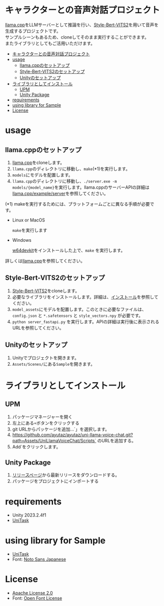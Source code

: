# キャラクターとの音声対話プロジェクト
[llama.cpp](https://github.com/ggerganov/llama.cpp)をLLMサーバーとして推論を行い、[Style-Bert-VITS2](https://github.com/litagin02/Style-Bert-VITS2)を用いて音声を生成するプロジェクトです。   
サンプルシーンもあるため、cloneしてそのまま実行することができます。   
またライブラリとしてもご活用いただけます。

<!-- TOC -->
* [キャラクターとの音声対話プロジェクト](#キャラクターとの音声対話プロジェクト)
* [usage](#usage)
  * [llama.cppのセットアップ](#llamacppのセットアップ)
  * [Style-Bert-VITS2のセットアップ](#style-bert-vits2のセットアップ)
  * [Unityのセットアップ](#unityのセットアップ)
* [ライブラリとしてインストール](#ライブラリとしてインストール)
  * [UPM](#upm)
  * [Unity Package](#unity-package)
* [requirements](#requirements)
* [using library for Sample](#using-library-for-sample)
* [License](#license)
<!-- TOC -->

# usage
## llama.cppのセットアップ
1. [llama.cpp](https://github.com/ggerganov/llama.cpp)をcloneします。
2. `llama.cpp`のディレクトリに移動し、`make`(*1)を実行します。
3. `models`にモデルを配置します。
4. `llama.cpp`のディレクトリに移動し、`./server.exe -m models/{model_name}`を実行します。llama.cppのサーバーAPIの詳細は[llama.cpp/example/server](https://github.com/ggerganov/llama.cpp/blob/master/examples/server/README.md)を参照してください。

(*1)
makeを実行するためには、プラットフォームごとに異なる手順が必要です。

* Linux or MacOS

  `make`を実行します

* Windows

  [w64devkit](https://github.com/skeeto/w64devkit/releases)をインストールした上で、`make` を実行します。

詳しくは[llama.cpp](https://github.com/ggerganov/llama.cpp?tab=readme-ov-file#build)を参照してください。

## Style-Bert-VITS2のセットアップ
1. [Style-Bert-VITS2](https://github.com/litagin02/Style-Bert-VITS2)をcloneします。
2. 必要なライブラリをインストールします。詳細は、[インストール](https://github.com/litagin02/Style-Bert-VITS2?tab=readme-ov-file#%E3%82%A4%E3%83%B3%E3%82%B9%E3%83%88%E3%83%BC%E3%83%AB)を参照してください。
3. `model_assets`にモデルを配置します。このときに必要なファイルは、`config.json` と `*.safetensors` と `style_vectors.npy` が必要です。
4. `python server_fastapi.py` を実行します。APIの詳細は実行後に表示されるURLを参照してください。

## Unityのセットアップ
1. Unityでプロジェクトを開きます。
2. `Assets/Scenes/`にある`Sample`を開きます。

# ライブラリとしてインストール
## UPM
1. パッケージマネージャーを開く
2. 左上にある`+`ボタンをクリックする
3. git URLからパッケージを追加...`」を選択します。
4. https://github.com/ayutaz/ayutaz/uni-llama-voice-chat.git?path=Assets/UniLlamaVoiceChat/Scripts` のURLを追加する。
5. Add`をクリックします。

## Unity Package
1. [リリースページ](https://github.com/ayutaz/uni-llama-voice-chat/releases)から最新リリースをダウンロードする。
2. パッケージをプロジェクトにインポートする

# requirements
* Unity 2023.2.4f1
* [UniTask](https://github.com/Cysharp/UniTask)

# using library for Sample
* [UniTask](https://github.com/Cysharp/UniTask)
* Font: [Noto Sans Japanese](https://fonts.google.com/noto/specimen/Noto+Sans+JP?subset=japanese&noto.script=Hira)

# License
* [Apache License 2.0](https://github.com/ayutaz/uni-llama-voice-chat/blob/main/LICENSE)
* Font: [Open Font License](https://openfontlicense.org/)